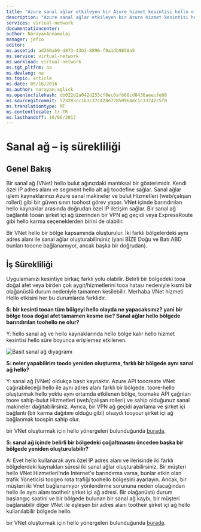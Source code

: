 ```yaml
---
title: "Azure sanal ağlar etkileyen bir Azure hizmet kesintisi hello olayı içinde aaaWhat toodo | Microsoft Docs"
description: "Azure sanal ağlar etkileyen bir Azure hizmet kesintisi hello olayı içinde hangi toodo öğrenin."
services: virtual-network
documentationcenter: 
author: NarayanAnnamalai
manager: jefco
editor: 
ms.assetid: ad260ab9-d873-43b3-8896-f9a1db9858a5
ms.service: virtual-network
ms.workload: virtual-network
ms.tgt_pltfrm: na
ms.devlang: na
ms.topic: article
ms.date: 05/16/2016
ms.author: narayan;aglick
ms.openlocfilehash: db022d2a042d255cf8ec6afb68cd8436aeecfe08
ms.sourcegitcommit: 523283cc1b3c37c428e77850964dc1c33742c5f0
ms.translationtype: MT
ms.contentlocale: tr-TR
ms.lasthandoff: 10/06/2017
---
```

# <a name="virtual-network--business-continuity"></a>Sanal ağ – iş sürekliliği
## <a name="overview"></a>Genel Bakış
Bir sanal ağ (VNet) hello bulut ağınızdaki mantıksal bir gösterimidir. Kendi özel IP adres alanı ve segment hello alt ağ toodefine sağlar. Sanal ağlar işlem kaynaklarınızı Azure sanal makineler ve bulut Hizmetleri (web/çalışan rolleri) gibi bir güven sınırı toohost görev yapar. VNet içinde barındırılan hello kaynaklar arasında doğrudan özel IP iletişim sağlar. Bir sanal ağ bağlantılı tooan şirket içi ağ üzerinden bir VPN ağ geçidi veya ExpressRoute gibi hello karma seçeneklerden birini de olabilir.

Bir VNet hello bir bölge kapsamında oluşturulur. İki farklı bölgelerdeki aynı adres alanı ile sanal ağlar oluşturabilirsiniz (yani BİZE Doğu ve Batı ABD bunları tooone bağlanamıyor, ancak başka bir doğrudan). 

## <a name="business-continuity"></a>İş Sürekliliği
Uygulamanızı kesintiye birkaç farklı yolu olabilir. Belirli bir bölgedeki tooa doğal afet veya birden çok aygıt/hizmetlerini tooa hatası nedeniyle kısmi bir olağanüstü durum nedeniyle tamamen kesilebilir. Merhaba VNet hizmeti Hello etkisini her bu durumlarda farklıdır.

**S: bir kesinti tooan tüm bölgeyi hello olayda ne yapacaksınız? yani bir bölge tooa doğal afet tamamen kesme ise? Sanal ağlar hello bölgede barındırılan toohello ne olur?**

Y: hello sanal ağ ve hello kaynaklarında hello bölge kalır hello hizmet kesintisi hello süre boyunca erişilemez etkilenen.

![Basit sanal ağ diyagramı](./media/virtual-network-disaster-recovery-guidance/vnet.png)

**S: neler yapabilirim toodo yeniden oluşturma, farklı bir bölgede aynı sanal ağ hello?**

Y: sanal ağ (VNet) oldukça basit kaynaktır. Azure API toocreate VNet çağırabileceği hello ile aynı adres alanı farklı bir bölgede. toore-hello oluşturmak hello yoktu aynı ortamda etkilenen bölge, toomake API çağrıları toore sahip-bulut Hizmetleri (web/çalışan rolleri) ve sahip olduğunuz sanal makineler dağıtabilirsiniz. Ayrıca, bir VPN ağ geçidi ayarlama ve şirket içi bağlantı (bir karma dağıtımı olduğu gibi) olsaydı tooyour şirket içi ağ bağlanmak toospin sahip olur.

bir VNet oluşturmak için hello yönergeleri bulunduğunda [burada](virtual-networks-create-vnet-arm-pportal.md). 

**S: sanal ağ içinde belirli bir bölgedeki çoğaltmasını önceden başka bir bölgede yeniden oluşturulabilir?**

A: Evet hello kullanarak aynı özel IP adres alanı ve ilerisinde iki farklı bölgelerdeki kaynakları süresi iki sanal ağlar oluşturabilirsiniz. Bir müşteri hello VNet Hizmetleri'nde Internet'e barındırma varsa, bunlar etkin olan trafik Yöneticisi toogeo rota trafiği toohello bölgesini ayarlayın. Ancak, bir müşteri iki Vnet bağlanamıyor yönlendirme sorununa neden olacağından hello ile aynı alanı tootheir şirket içi ağ adresi. Bir olağanüstü durum başlangıç saatini ve bir bölgede bulunan bir sanal ağ kaybı, bir müşteri bağlanabilir diğer VNet ile eşleşen bir adres alanı tootheir şirket içi ağ hello kullanılabilir bölgede hello.

bir VNet oluşturmak için hello yönergeleri bulunduğunda [burada](virtual-networks-create-vnet-arm-pportal.md).

